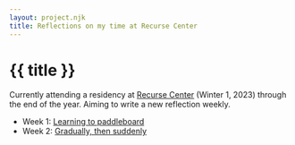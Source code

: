 ```yaml
---
layout: project.njk
title: Reflections on my time at Recurse Center
---
```

# {{ title }}

Currently attending a residency at [Recurse Center](https://www.recurse.com/) (Winter 1, 2023) through the end of the year. Aiming to write a new reflection weekly.

- Week 1: [Learning to paddleboard](/recurse/week-1)
- Week 2: [Gradually, then suddenly](/recurse/week-2)